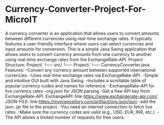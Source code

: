 # Currency-Converter-Project-For-MicroIT
A currency converter is an application that allows users to convert amounts between different currencies using real-time exchange rates. It typically features a user-friendly interface where users can select currencies and input amounts for conversion. This is a simple Java Swing application that allows users to convert currency amounts from one currency to another using real-time exchange rates from the ExchangeRate-API. 
Project Structure: 
Project/ 
└── src/ 
└── Project/ 
└── CurrencyConverter.java
Features: 
-Convert any currency amount between supported international currencies. 
-Uses real-time exchange rates via ExchangeRate-API. 
-Simple and intuitive GUI built with Java Swing. 
-Includes a scrollable table of popular currency codes and names for reference. 
-ExchangeRate-API for live currency rates -org.json for JSON parsing 
-Get a free API key from ExchangeRate-API. 
ExchangeAPI: 
link-https://www.exchangerate-api.com/ 
JSON-FILE: 
link-https://mvnrepository.com/artifact/org.json/json -add the json .jar file to the project. 
-You need an internet connection to fetch live rates. 
-Make sure the currency codes are valid (e.g., USD, EUR, INR, etc.). 
-The API allows a limited number of requests for free users.
